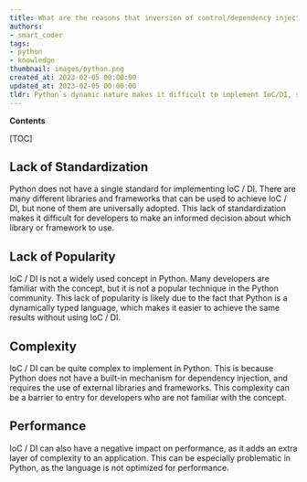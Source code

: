 ```yaml
---
title: What are the reasons that inversion of control/dependency injection is not widely used in python?
authors:
- smart_coder
tags:
- python
- knowledge
thumbnail: images/python.png
created_at: 2023-02-05 00:00:00
updated_at: 2023-02-05 00:00:00
tldr: Python`s dynamic nature makes it difficult to implement IoC/DI, since it requires static typing to be effective.
---
```


**Contents**

[TOC]

## Lack of Standardization
Python does not have a single standard for implementing IoC / DI. There are many different libraries and frameworks that can be used to achieve IoC / DI, but none of them are universally adopted. This lack of standardization makes it difficult for developers to make an informed decision about which library or framework to use.

## Lack of Popularity
IoC / DI is not a widely used concept in Python. Many developers are familiar with the concept, but it is not a popular technique in the Python community. This lack of popularity is likely due to the fact that Python is a dynamically typed language, which makes it easier to achieve the same results without using IoC / DI.

## Complexity
IoC / DI can be quite complex to implement in Python. This is because Python does not have a built-in mechanism for dependency injection, and requires the use of external libraries and frameworks. This complexity can be a barrier to entry for developers who are not familiar with the concept.

## Performance
IoC / DI can also have a negative impact on performance, as it adds an extra layer of complexity to an application. This can be especially problematic in Python, as the language is not optimized for performance.
